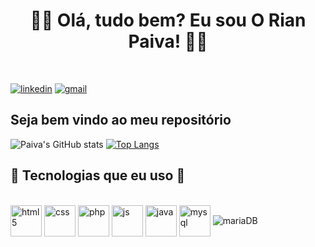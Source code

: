 <h1 align='center'>🧙‍♂️ Olá, tudo bem? Eu sou O Rian Paiva! 🧙‍♂️</h1></br>

[![linkedin](https://img.shields.io/badge/LinkedIn-0077B5?style=for-the-badge&logo=linkedin&logoColor=white)](https://www.linkedin.com/in/paivarian/)
[![gmail](https://img.shields.io/badge/Gmail-D14836?style=for-the-badge&logo=gmail&logoColor=white)](mailto:rianpaiva0@gmail.com)

## Seja bem vindo ao meu repositório


![Paiva's GitHub stats](https://github-readme-stats.vercel.app/api?username=RianPaiva&show_icons=true&theme=tokyonight) [![Top Langs](https://github-readme-stats.vercel.app/api/top-langs/?username=RianPaiva&layout=compact&theme=tokyonight)](https://github.com/RianPaiva/github-readme-stats)

## 🚧 Tecnologias que eu uso 🚧
<div style:"display: inline_block">
</br>

<img  align="center" alt="html5" src="https://cdn.jsdelivr.net/gh/devicons/devicon/icons/html5/html5-plain-wordmark.svg" width="50">
<img  align="center" alt="css" src="https://cdn.jsdelivr.net/gh/devicons/devicon/icons/css3/css3-plain-wordmark.svg" width="50">
<img  align="center" alt="php" src="https://cdn.jsdelivr.net/gh/devicons/devicon/icons/php/php-plain.svg" width="50">
<img  align="center" alt="js" src="https://cdn.jsdelivr.net/gh/devicons/devicon/icons/javascript/javascript-plain.svg" width="50">
<img  align="center" alt="java" src="https://cdn.jsdelivr.net/gh/devicons/devicon/icons/java/java-original-wordmark.svg" width="50">
<img  align="center" alt="mysql" src="https://cdn.jsdelivr.net/gh/devicons/devicon/icons/mysql/mysql-original-wordmark.svg" width="50">
<img  align="center" alt="mariaDB" src="https://img.shields.io/badge/MariaDB-003545?style=for-the-badge&logo=mariadb&logoColor=white">



</div>




